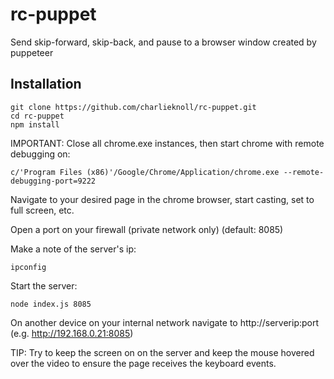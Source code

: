 # rc-puppet

Send skip-forward, skip-back, and pause to a browser window created by puppeteer

## Installation

```
git clone https://github.com/charlieknoll/rc-puppet.git
cd rc-puppet
npm install
```

IMPORTANT: Close all chrome.exe instances, then start chrome with remote debugging on:

```
c/'Program Files (x86)'/Google/Chrome/Application/chrome.exe --remote-debugging-port=9222
```

Navigate to your desired page in the chrome browser, start casting, set to full screen, etc.

Open a port on your firewall (private network only) (default: 8085)

Make a note of the server's ip:

```
ipconfig
```
Start the server:

```
node index.js 8085
```

On another device on your internal network navigate to http://serverip:port (e.g. http://192.168.0.21:8085)

TIP: Try to keep the screen on on the server and keep the mouse hovered over the video to ensure the page receives the keyboard events.


